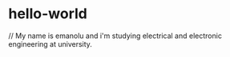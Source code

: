 # hello-world
// My name is emanolu and i'm studying electrical and electronic engineering at university.
